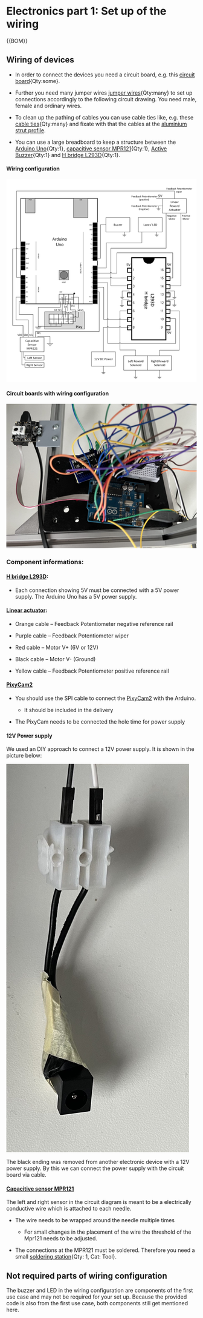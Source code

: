 # Electronics part 1: Set up of the wiring

{{BOM}}

## Wiring of devices 

- In order to connect the devices you need a circuit board, e.g. this [circuit board](electronic.yml#circuit_board){Qty:some}. 

- Further you need many jumper wires [jumper wires](electronic.yml#jumper_wires){Qty:many} to set up connections accordingly to the following circuit drawing. You need male, female and ordinary wires. 

- To clean up the pathing of cables you can use cable ties like, e.g. these [cable ties](connectors.yml#cable_tie){Qty:many} and fixate with that the cables at the [aluminium strut profile](framework.yml#20x20Rod).

-  You can use a large breadboard to keep a structure between the [Arduino Uno](electronic.yml#Arduino_Uno){Qty:1}, [capacitive sensor MPR121](electronic.yml#mpr121){Qty:1}, [Active Buzzer](electronic.yml#Keyes_KY-012){Qty:1} and [H bridge L293D](electronic.yml#L293D){Qty:1}.

#### Wiring configuration
![](images/arduino_schematic.png)

#### Circuit boards with wiring configuration
![](images/circuit.jpg)


### Component informations:


#### [H bridge L293D](electronic.yml#L293D):

- Each connection showing 5V must be connected with a 5V power supply. The Arduino Uno has a 5V power supply.


#### [Linear actuator](electronic.yml#LinActuator50mm):

- Orange cable – Feedback Potentiometer negative reference rail

- Purple cable – Feedback Potentiometer wiper

- Red cable – Motor V+ (6V or 12V)

- Black cable – Motor V- (Ground)

- Yellow cable – Feedback Potentiometer positive reference rail

#### [PixyCam2](electronic.yml#PixyCam)

- You should use the SPI cable to connect the [PixyCam2](electronic.yml#PixyCam) with the Arduino.
    - It should be included in the delivery

- The PixyCam needs to be connected the hole time for power supply


#### 12V Power supply

We used an DIY approach to connect a 12V power supply. It is shown in the picture below:


![](images/power_supply.jpg)

The black ending was removed from another electronic device with a 12V power supply. By this we can connect the power supply with the circuit board via cable.




#### [Capacitive sensor MPR121](electronic.yml#mpr121) 

The left and right sensor in the circuit diagram is meant to be a electrically conductive wire which is attached to each needle.

- The wire needs to be wrapped around the needle multiple times
    - For small changes in the placement of the wire the threshold of the Mpr121 needs to be adjusted. 

- The connections at the MPR121 must be soldered. Therefore you need a small [soldering station](tools.yml#soldering){Qty: 1, Cat: Tool}.


## Not required parts of wiring configuration 

The buzzer and LED in the wiring configuration are components of the first use case and may not be required for your set up. 
Because the provided code is also from the first use case, both components still get mentioned here. 

